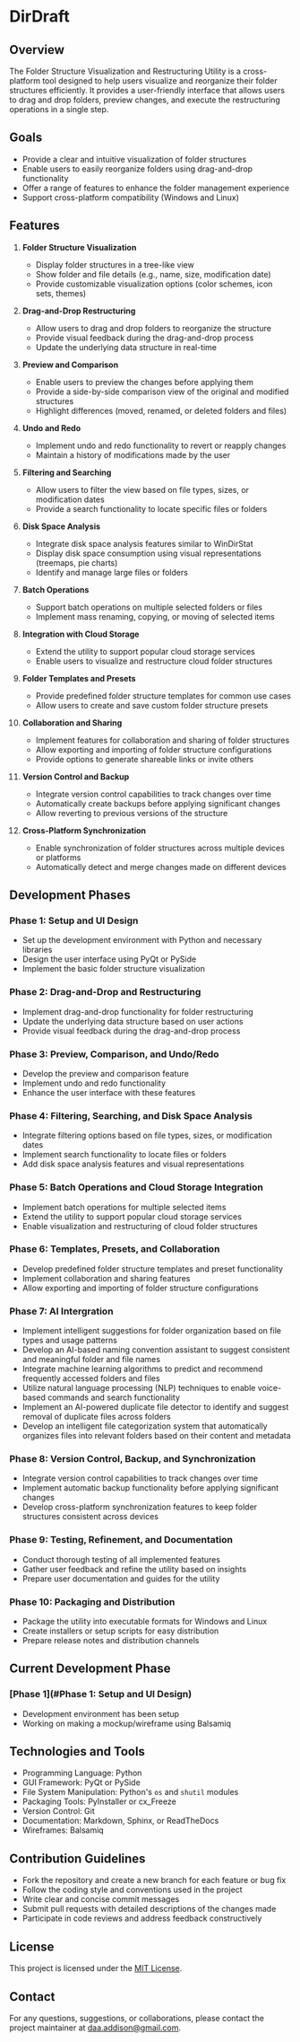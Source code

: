 # DirDraft

## Overview
The Folder Structure Visualization and Restructuring Utility is a cross-platform tool designed to help users visualize and reorganize their folder structures efficiently. It provides a user-friendly interface that allows users to drag and drop folders, preview changes, and execute the restructuring operations in a single step.

## Goals
- Provide a clear and intuitive visualization of folder structures
- Enable users to easily reorganize folders using drag-and-drop functionality
- Offer a range of features to enhance the folder management experience
- Support cross-platform compatibility (Windows and Linux)

## Features
1. **Folder Structure Visualization**
   - Display folder structures in a tree-like view
   - Show folder and file details (e.g., name, size, modification date)
   - Provide customizable visualization options (color schemes, icon sets, themes)

2. **Drag-and-Drop Restructuring**
   - Allow users to drag and drop folders to reorganize the structure
   - Provide visual feedback during the drag-and-drop process
   - Update the underlying data structure in real-time

3. **Preview and Comparison**
   - Enable users to preview the changes before applying them
   - Provide a side-by-side comparison view of the original and modified structures
   - Highlight differences (moved, renamed, or deleted folders and files)

4. **Undo and Redo**
   - Implement undo and redo functionality to revert or reapply changes
   - Maintain a history of modifications made by the user

5. **Filtering and Searching**
   - Allow users to filter the view based on file types, sizes, or modification dates
   - Provide a search functionality to locate specific files or folders

6. **Disk Space Analysis**
   - Integrate disk space analysis features similar to WinDirStat
   - Display disk space consumption using visual representations (treemaps, pie charts)
   - Identify and manage large files or folders

7. **Batch Operations**
   - Support batch operations on multiple selected folders or files
   - Implement mass renaming, copying, or moving of selected items

8. **Integration with Cloud Storage**
   - Extend the utility to support popular cloud storage services
   - Enable users to visualize and restructure cloud folder structures

9. **Folder Templates and Presets**
   - Provide predefined folder structure templates for common use cases
   - Allow users to create and save custom folder structure presets

10. **Collaboration and Sharing**
    - Implement features for collaboration and sharing of folder structures
    - Allow exporting and importing of folder structure configurations
    - Provide options to generate shareable links or invite others

11. **Version Control and Backup**
    - Integrate version control capabilities to track changes over time
    - Automatically create backups before applying significant changes
    - Allow reverting to previous versions of the structure

12. **Cross-Platform Synchronization**
    - Enable synchronization of folder structures across multiple devices or platforms
    - Automatically detect and merge changes made on different devices

## Development Phases

### Phase 1: Setup and UI Design
- Set up the development environment with Python and necessary libraries
- Design the user interface using PyQt or PySide
- Implement the basic folder structure visualization

### Phase 2: Drag-and-Drop and Restructuring
- Implement drag-and-drop functionality for folder restructuring
- Update the underlying data structure based on user actions
- Provide visual feedback during the drag-and-drop process

### Phase 3: Preview, Comparison, and Undo/Redo
- Develop the preview and comparison feature
- Implement undo and redo functionality
- Enhance the user interface with these features

### Phase 4: Filtering, Searching, and Disk Space Analysis
- Integrate filtering options based on file types, sizes, or modification dates
- Implement search functionality to locate files or folders
- Add disk space analysis features and visual representations

### Phase 5: Batch Operations and Cloud Storage Integration
- Implement batch operations for multiple selected items
- Extend the utility to support popular cloud storage services
- Enable visualization and restructuring of cloud folder structures

### Phase 6: Templates, Presets, and Collaboration
- Develop predefined folder structure templates and preset functionality
- Implement collaboration and sharing features
- Allow exporting and importing of folder structure configurations

### Phase 7: AI Intergration
- Implement intelligent suggestions for folder organization based on file types and usage patterns
- Develop an AI-based naming convention assistant to suggest consistent and meaningful folder and file names
- Integrate machine learning algorithms to predict and recommend frequently accessed folders and files
- Utilize natural language processing (NLP) techniques to enable voice-based commands and search functionality
- Implement an AI-powered duplicate file detector to identify and suggest removal of duplicate files across folders
- Develop an intelligent file categorization system that automatically organizes files into relevant folders based on their content and metadata

### Phase 8: Version Control, Backup, and Synchronization
- Integrate version control capabilities to track changes over time
- Implement automatic backup functionality before applying significant changes
- Develop cross-platform synchronization features to keep folder structures consistent across devices

### Phase 9: Testing, Refinement, and Documentation
- Conduct thorough testing of all implemented features
- Gather user feedback and refine the utility based on insights
- Prepare user documentation and guides for the utility

### Phase 10: Packaging and Distribution
- Package the utility into executable formats for Windows and Linux
- Create installers or setup scripts for easy distribution
- Prepare release notes and distribution channels

## Current Development Phase
### [Phase 1](#Phase 1: Setup and UI Design)
- Development environment has been setup
- Working on making a mockup/wireframe using Balsamiq

## Technologies and Tools
- Programming Language: Python
- GUI Framework: PyQt or PySide
- File System Manipulation: Python's `os` and `shutil` modules
- Packaging Tools: PyInstaller or cx_Freeze
- Version Control: Git
- Documentation: Markdown, Sphinx, or ReadTheDocs
- Wireframes: Balsamiq

## Contribution Guidelines
- Fork the repository and create a new branch for each feature or bug fix
- Follow the coding style and conventions used in the project
- Write clear and concise commit messages
- Submit pull requests with detailed descriptions of the changes made
- Participate in code reviews and address feedback constructively

## License
This project is licensed under the [MIT License](LICENSE).

## Contact
For any questions, suggestions, or collaborations, please contact the project maintainer at [daa.addison@gmail.com](mailto:daa.addison@gmail.com).
